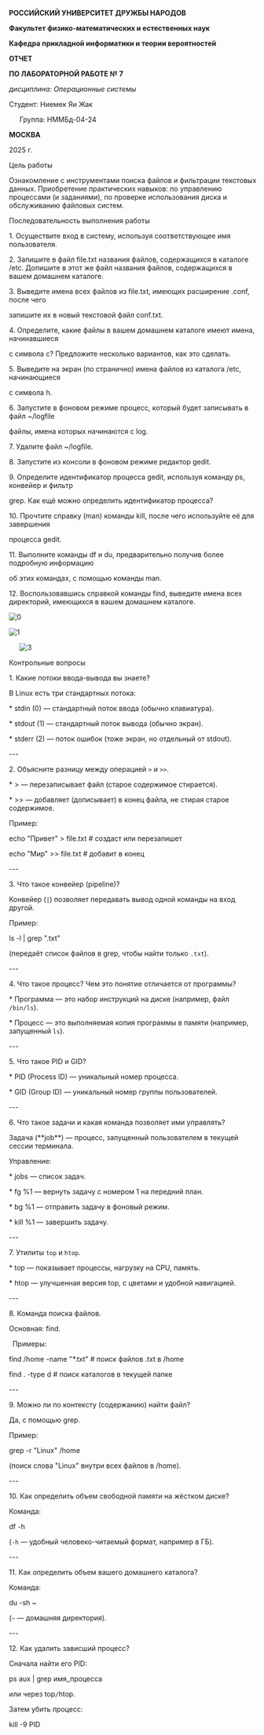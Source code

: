 ﻿**РОССИЙСКИЙ УНИВЕРСИТЕТ ДРУЖБЫ НАРОДОВ**

**Факультет физико-математических и естественных наук**

**Кафедра прикладной информатики и теории вероятностей**





**ОТЧЕТ** 

**ПО ЛАБОРАТОРНОЙ РАБОТЕ № 7**	

*дисциплина:	Операционные системы*	 









Студент: Ниемек Яи Жак                                    

`	`Группа: НММБд-04-24                                       







**МОСКВА**

2025	 г.

Цель работы

Ознакомление с инструментами поиска файлов и фильтрации текстовых данных. Приобретение практических навыков: по управлению процессами (и заданиями), по проверке использования диска и обслуживанию файловых систем.


Последовательность выполнения работы

1\. Осуществите вход в систему, используя соответствующее имя пользователя.

2\. Запишите в файл file.txt названия файлов, содержащихся в каталоге /etc. Допишите в этот же файл названия файлов, содержащихся в вашем домашнем каталоге.

3\. Выведите имена всех файлов из file.txt, имеющих расширение .conf, после чего

запишите их в новый текстовой файл conf.txt.

4\. Определите, какие файлы в вашем домашнем каталоге имеют имена, начинавшиеся

с символа c? Предложите несколько вариантов, как это сделать.

5\. Выведите на экран (по странично) имена файлов из каталога /etc, начинающиеся

с символа h.

6\. Запустите в фоновом режиме процесс, который будет записывать в файл ~/logfile

файлы, имена которых начинаются с log.

7\. Удалите файл ~/logfile.

8\. Запустите из консоли в фоновом режиме редактор gedit.

9\. Определите идентификатор процесса gedit, используя команду ps, конвейер и фильтр

grep. Как ещё можно определить идентификатор процесса?

10\. Прочтите справку (man) команды kill, после чего используйте её для завершения

процесса gedit.

11\. Выполните команды df и du, предварительно получив более подробную информацию

об этих командах, с помощью команды man.

12\. Воспользовавшись справкой команды find, выведите имена всех директорий, имеющихся в вашем домашнем каталоге.

![](Aspose.Words.bdb8b5a2-64c7-412a-b484-986b67336cde.001.png "0")











![](Aspose.Words.bdb8b5a2-64c7-412a-b484-986b67336cde.002.png "1")
























`	`![](Aspose.Words.bdb8b5a2-64c7-412a-b484-986b67336cde.003.png "3")

Контрольные вопросы

1\. Какие потоки ввода-вывода вы знаете?

В Linux есть три стандартных потока:

\* stdin (0) — стандартный поток ввода (обычно клавиатура).

\* stdout (1) — стандартный поток вывода (обычно экран).

\* stderr (2) — поток ошибок (тоже экран, но отдельный от stdout).

\---

2\. Объясните разницу между операцией `>` и `>>`.

\* > — перезаписывает файл (старое содержимое стирается).

\* >> — добавляет (дописывает) в конец файла, не стирая старое содержимое.

Пример:

echo "Привет" > file.txt   # создаст или перезапишет

echo "Мир" >> file.txt     # добавит в конец

\---

3\. Что такое конвейер (pipeline)?

Конвейер (`|`) позволяет передавать вывод одной команды на вход другой.

Пример:

ls -l | grep ".txt"

(передаёт список файлов в grep, чтобы найти только `.txt`).

\---

4\. Что такое процесс? Чем это понятие отличается от программы?

\* Программа — это набор инструкций на диске (например, файл `/bin/ls`).

\* Процесс — это выполняемая копия программы в памяти (например, запущенный `ls`).

\---

5\. Что такое PID и GID?

\* PID (Process ID) — уникальный номер процесса.

\* GID (Group ID) — уникальный номер группы пользователей.

\---

6\. Что такое задачи и какая команда позволяет ими управлять?

Задача (\*\*job\*\*) — процесс, запущенный пользователем в текущей сессии терминала.

Управление:

\* jobs — список задач.

\* fg %1 — вернуть задачу с номером 1 на передний план.

\* bg %1 — отправить задачу в фоновый режим.

\* kill %1 — завершить задачу.

\---

7\. Утилиты `top` и `htop`.

\* top — показывает процессы, нагрузку на CPU, память.

\* htop — улучшенная версия top, с цветами и удобной навигацией.

\---

8\. Команда поиска файлов.

Основная: find.

` `Примеры:

find /home -name "\*.txt"      # поиск файлов .txt в /home

find . -type d                # поиск каталогов в текущей папке

\---

9\. Можно ли по контексту (содержанию) найти файл?

Да, с помощью grep.

Пример:

grep -r "Linux" /home

(поиск слова "Linux" внутри всех файлов в /home).

\---

10\. Как определить объем свободной памяти на жёстком диске?

Команда:

df -h

(`-h` — удобный человеко-читаемый формат, например в ГБ).

\---

11\. Как определить объем вашего домашнего каталога?

Команда:

du -sh ~

(`~` — домашняя директория).

\---

12\. Как удалить зависший процесс?

Сначала найти его PID:

ps aux | grep имя\_процесса

или через top`/`htop.

Затем убить процесс:

kill -9 PID


